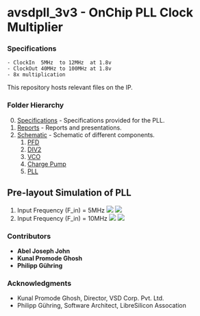 # avsdpll_3v3 - OnChip PLL Clock Multiplier 

### Specifications
    - ClockIn  5MHz  to 12MHz  at 1.8v
    - ClockOut 40MHz to 100MHz at 1.8v
    - 8x multiplication

This repository hosts relevant files on the IP.

### Folder Hierarchy
00. [Specifications](https://github.com/eddygta17/avsdpll_3v3/tree/master/00.Specifications) - Specifications provided for the PLL.
01. [Reports](https://github.com/eddygta17/avsdpll_3v3/tree/master/01.Reports) - Reports and presentations.
02. [Schematic](https://github.com/eddygta17/avsdpll_3v3/tree/master/02.Schematic) - Schematic of different components.
    1. [PFD](https://github.com/eddygta17/avsdpll_3v3/tree/master/02.Schematic/i.PFD)
    2. [DIV2](https://github.com/eddygta17/avsdpll_3v3/tree/master/02.Schematic/ii.DIV2)
    3. [VCO](https://github.com/eddygta17/avsdpll_3v3/tree/master/02.Schematic/iii.VCO)
    4. [Charge Pump](https://github.com/eddygta17/avsdpll_3v3/tree/master/02.Schematic/iv.ChargePump)
    5. [PLL](https://github.com/eddygta17/avsdpll_3v3/tree/master/02.Schematic/v.PLL)

## Pre-layout Simulation of PLL 
1. Input Frequency (F_in) = 5MHz
![](https://s3.us-west-2.amazonaws.com/secure.notion-static.com/400c6b86-82e6-41e9-bc9b-960f7387363a/Fin5.png?X-Amz-Algorithm=AWS4-HMAC-SHA256&X-Amz-Credential=AKIAT73L2G45O3KS52Y5%2F20200824%2Fus-west-2%2Fs3%2Faws4_request&X-Amz-Date=20200824T133524Z&X-Amz-Expires=86400&X-Amz-Signature=c43d61cac81e02ea4207fdec7fd99d08554ef8612ad6453723e1537e2cc7250e&X-Amz-SignedHeaders=host&response-content-disposition=filename%20%3D%22Fin5.png%22)
![](https://s3.us-west-2.amazonaws.com/secure.notion-static.com/5be70fdf-fd24-4617-99a2-789fb56e9b0f/Fclose5.png?X-Amz-Algorithm=AWS4-HMAC-SHA256&X-Amz-Credential=AKIAT73L2G45O3KS52Y5%2F20200824%2Fus-west-2%2Fs3%2Faws4_request&X-Amz-Date=20200824T140504Z&X-Amz-Expires=86400&X-Amz-Signature=1bdcb6880effb4357aaf39aeee8105bc3f323521068815956a8eb494a680df3f&X-Amz-SignedHeaders=host&response-content-disposition=filename%20%3D%22Fclose5.png%22)
2. Input Frequency (F_in) = 10MHz
![](https://s3.us-west-2.amazonaws.com/secure.notion-static.com/e035dd20-ee3c-4025-8c5a-894b6673278e/Fin10.png?X-Amz-Algorithm=AWS4-HMAC-SHA256&X-Amz-Credential=AKIAT73L2G45O3KS52Y5%2F20200824%2Fus-west-2%2Fs3%2Faws4_request&X-Amz-Date=20200824T133441Z&X-Amz-Expires=86400&X-Amz-Signature=d4546c94eb1133c4ae25f527b9c10b897eb050689ec425acb3ba7b975d57e580&X-Amz-SignedHeaders=host&response-content-disposition=filename%20%3D%22Fin10.png%22)
![](https://s3.us-west-2.amazonaws.com/secure.notion-static.com/4cf97de3-60cb-4884-a250-1dccd5eaf8fb/Fclose10.png?X-Amz-Algorithm=AWS4-HMAC-SHA256&X-Amz-Credential=AKIAT73L2G45O3KS52Y5%2F20200824%2Fus-west-2%2Fs3%2Faws4_request&X-Amz-Date=20200824T140919Z&X-Amz-Expires=86400&X-Amz-Signature=28e7c96f4a5efcb5fc8110e529193c8d6b7809c31a907bed9bce831c7fec9f2f&X-Amz-SignedHeaders=host&response-content-disposition=filename%20%3D%22Fclose10.png%22)

### Contributors
- **Abel Joseph John** 
- **Kunal Promode Ghosh** 
- **Philipp Gühring** 

### Acknowledgments
- Kunal Promode Ghosh, Director, VSD Corp. Pvt. Ltd.
- Philipp Gühring, Software Architect, LibreSilicon Assocation

